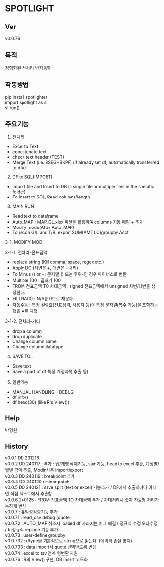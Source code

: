 # SPOTLIGHT

## Ver

v0.0.76

## 목적

정형화된 전처리 반자동화

## 작동방법

pip install spotlighter  
import spotlight as sl  
sl.run()  

## 주요기능

1. 전처리

* Excel to Text  
* concatenate text  
* check text header (TEST)    
* Merge Text (i.e. BSEG+BKPF) (if already set df, automatically transferred to dfA)    

2. DF to SQL(IMPORT)

* Import file and Insert to DB (a single file or multiple files in the specific folder)
* To Insert to SQL, Read columns'length  

3. MAIN RUN 

* Read text to dataframe  
* Auto_MAP : MAP_GL.xlsx 파일을 활용하여 columns 자동 매핑 + 추가  
* Modify mode(After Auto_MAP)  
* To recon G/L and T/B, export SUM(AMT LC)groupby Acct  

3-1. MODIFY MOD

3-1-1. 전처리-전표금액

* replace string (Kill comma, space, regex etc.)  
* Apply DC (차변은 +, 대변은 - 처리)  
* To Minus () or - : 문자열 () 또는 후위-인 경우 마이너스로 변환  
* Multiple 100  : 곱하기 100  
* FROM 전표금액 TO 차대금액  : signed 전표금액에서 unsigned 차변/대변을 생성한다.  
* FILLNA(0)  : N/A를 0으로 채운다.  
* 자동수동 : 특정 컬럼값(전표성격, 사용자 등)이 특정 문자열(복수 가능)을 포함하는 행을 A로 지정  

3-1-2. 전처리-기타

* drop a column  
* drop duplicate  
* Change column name  
* Change column datatype  
 
4. SAVE TO..

* Save text  
* Save a part of df(특정 계정과목 추출 등)  

5. 일반기능

* MANUAL HANDLING - DEBUG  
* df.info()  
* df.head(30) (like R's View())

## Help
박형원

## History

v0.0.1 DD 231218  
v0.0.2 DD 240117 : 추가 : 탭/개행 삭제기능, sum기능, head to excel 추출, 계정별/월별 금액 추출, Modin사용 import/export  
v0.0.3 DD 240119 : breakpoint 추가  
v0.0.4 DD 240120 : minor patch  
v0.0.5 DD 240121 : save split (text or excel) 기능추가 / DF에서 추출하거나 아니면 직접 텍스트에서 추출함  
v0.0.6 240125 : FROM 전표금액 TO 차대금액 추가 / 차대처리시 숫자 자료형 처리가능하게 변경  
v0.0.7 : 유일성검증기능 추가  
v0.0.71 : read_csv debug (quote)  
v0.0.72 : AUTO_MAP 취소시 loaded df 사라지는 버그 해결 / 정규식 수정 오타수정 / 비정규식 replace 기능 추가  
v0.0.73 : user-define groupby  
v0.0.732 : dtype을 기본적으로 string으로 읽는다. (데이터 손실 방지)  
v0.0.733 : data import시 quote 선택받도록 변경  
v0.0.74 : excel to tsv 연계 형변환 지원  
v0.0.76 : R의 View() 구현, DB Insert 고도화